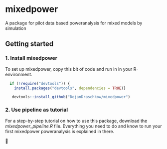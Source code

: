 # mixedpower

A package for pilot data based poweranalysis for mixed models by simulation

## Getting started

### 1. Install mixedpower

To set up mixedpower, copy this bit of code and run in in your R-environment. 

```R
  if (!require("devtools")) {
    install.packages("devtools", dependencies = TRUE)}

   devtools::install_github("DejanDraschkow/mixedpower") 
```

### 2. Use pipeline as tutorial 

For a step-by-step tutorial on how to use this package, download the _mixedpower_pipeline.R_ file. 
Everything you need to do and know to run your first mixedpower poweranalysis is explained in there.





:hatched_chick:
   
   
   
 




